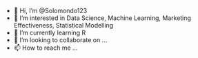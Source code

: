 - 👋 Hi, I’m @Solomondo123
- 👀 I’m interested in Data Science, Machine Learning, Marketing Effectiveness, Statistical Modelling
- 🌱 I’m currently learning R
- 💞️ I’m looking to collaborate on ...
- 📫 How to reach me ...

<!---
Solomondo123/Solomondo123 is a ✨ special ✨ repository because its `README.md` (this file) appears on your GitHub profile.
You can click the Preview link to take a look at your changes.
--->
